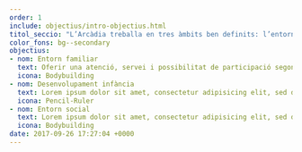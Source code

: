 ```yaml
---
order: 1
include: objectius/intro-objectius.html
titol_seccio: "L’Arcàdia treballa en tres àmbits ben definits: l’entorn familiar, el desenvolupament de la infància i l’entorn social."
color_fons: bg--secondary
objectius:
- nom: Entorn familiar
  text: Oferir una atenció, servei i possibilitat de participació segons necessitats i interessos, sempre vetllant amb especial cura i sensibilitat per a aquelles famílies que ho requereixin.
  icona: Bodybuilding
- nom: Desenvolupament infància
  text: Lorem ipsum dolor sit amet, consectetur adipisicing elit, sed do eiusmod tempor incididunt ut labore et dolore magna aliqua. Ut enim ad minim veniam, quis nostrud exercitation ullamco laboris nisi ut aliquip ex ea commodo consequat. Duis aute irure dolor in reprehenderit in voluptate velit esse cillum dolore eu fugiat nulla pariatur. Excepteur sint occaecat cupidatat non proident, sunt in culpa qui officia deserunt mollit anim id est laborum.
  icona: Pencil-Ruler
- nom: Entorn social
  text: Lorem ipsum dolor sit amet, consectetur adipisicing elit, sed do eiusmod tempor incididunt ut labore et dolore magna aliqua. Ut enim ad minim veniam, quis nostrud exercitation ullamco laboris nisi ut aliquip ex ea commodo consequat. Duis aute irure dolor in reprehenderit in voluptate velit esse cillum dolore eu fugiat nulla pariatur. Excepteur sint occaecat cupidatat non proident, sunt in culpa qui officia deserunt mollit anim id est laborum.
  icona: Bodybuilding
date: 2017-09-26 17:27:04 +0000
---
```

